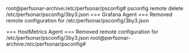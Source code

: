 root@perfsonar-archive:/etc/perfsonar/psconfig# psconfig remote delete /etc/perfsonar/psconfig/3by3.json
=== Grafana Agent ===
Removed remote configuration for /etc/perfsonar/psconfig/3by3.json

=== HostMetrics Agent ===
Removed remote configuration for /etc/perfsonar/psconfig/3by3.json
root@perfsonar-archive:/etc/perfsonar/psconfig#
